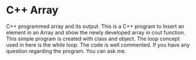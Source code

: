 # C++ Array
C++ programmed array and its output. This is a C++ program to Insert an element in an Array and show the newly developed array in cout function. This simple program is created with class and object. The loop concept used in here is the while loop. The code is well commented. If you have any question regarding the program. You can ask me.
